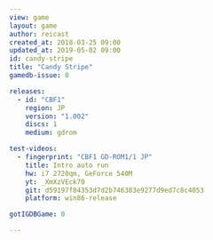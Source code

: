 ```yaml
---
view: game
layout: game
author: reicast
created_at: 2018-03-25 09:00
updated_at: 2019-05-02 09:00
id: candy-stripe
title: "Candy Stripe"
gamedb-issue: 0

releases:
  - id: "CBF1"
    region: JP
    version: "1.002"
    discs: 1
    medium: gdrom

test-videos:
  - fingerprint: "CBF1 GD-ROM1/1 JP"
    title: Intro auto run
    hw: i7 2720qm, GeForce 540M
    yt: _XmXzVEck70
    git: d59197f84353d7d2b746383e9277d9ed7c8c4053
    platform: win86-release

gotIGDBGame: 0

---
```

